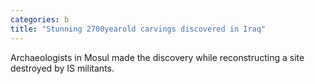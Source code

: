 ```yaml
---
categories: b
title: "Stunning 2700yearold carvings discovered in Iraq"
---
```

Archaeologists in Mosul made the discovery while reconstructing a site destroyed by IS militants.